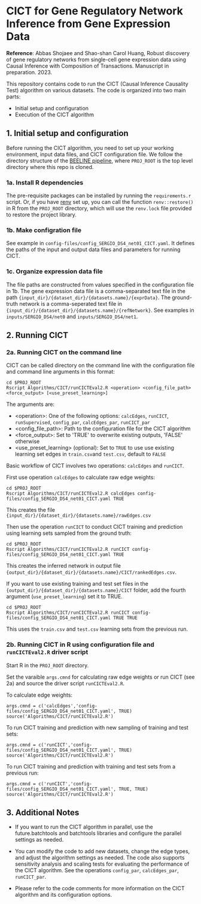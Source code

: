 # CICT for Gene Regulatory Network Inference from Gene Expression Data

**Reference**: Abbas Shojaee and Shao-shan Carol Huang, Robust discovery of gene regulatory networks from single-cell gene expression data using Causal Inference with Composition of Transactions. Manuscript in preparation. 2023.

This repository contains code to run the CICT (Causal Inference Causality Test) algorithm on various datasets. The code is organized into two main parts:

* Initial setup and configuration
* Execution of the CICT algorithm

## 1. Initial setup and configuration

Before running the CICT algorithm, you need to set up your working environment, input data files, and CICT configuration file.  We follow the directory structure of the [BEELINE pipeline](https://github.com/Murali-group/Beeline), where `PROJ_ROOT` is the top level directory where this repo is cloned.

### 1a. Install R dependencies

The pre-requisite packages can be installed by running the `requirements.r` script. Or, if you have [renv](https://rstudio.github.io/renv/) set up,  you can call the function `renv::restore()` in R from the `PROJ_ROOT` directory, which will use the `renv.lock` file provided to restore the project library.

### 1b. Make configration file

See example in `config-files/config_SERGIO_DS4_net01_CICT.yaml`.  It defines the paths of the input and output data files and parameters for running CICT.

### 1c. Organize expression data file

The file paths are constructed from values specified in the configuration file in 1b. The gene expression data file is a comma-separated text file in the path  `{input_dir}/{dataset_dir}/{datasets.name}/{exprData}`. The ground-truth network is a comma-seperated text file in `{input_dir}/{dataset_dir}/{datasets.name}/{refNetwork}`.  See examples in `inputs/SERGIO_DS4/net0` and `inputs/SERGIO_DS4/net1`.


## 2. Running CICT

### 2a. Running CICT on the command line

CICT can be called directory on the command line with the configuration file and command line arguments in this format:
```
cd $PROJ_ROOT
Rscript Algorithms/CICT/runCICTEval2.R <operation> <config_file_path> <force_output> [<use_preset_learning>]
```
The arguments are:
* \<operation>\: One of the following options: `calcEdges`, `runCICT`, `runSupervised`, `config_par`, `calcEdges_par`, `runCICT_par` 
* <config_file_path>: Path to the configuration file for the CICT algorithm
* <force_output>: Set to 'TRUE' to overwrite existing outputs, 'FALSE' otherwise
* <use_preset_learning> (optional): Set to `TRUE` to use use existing learning set edges in `train.csv`and `test.csv`, default to `FALSE`


Basic workflow of CICT involves two operations: `calcEdges` and `runCICT`.

First use operation `calcEdges` to calculate raw edge weights:
```
cd $PROJ_ROOT
Rscript Algorithms/CICT/runCICTEval2.R calcEdges config-files/config_SERGIO_DS4_net01_CICT.yaml TRUE
```
This creates the file `{input_dir}/{dataset_dir}/{datasets.name}/rawEdges.csv`

Then use the operation `runCICT` to conduct CICT training and prediction using learning sets sampled from the ground truth:
```
cd $PROJ_ROOT
Rscript Algorithms/CICT/runCICTEval2.R runCICT config-files/config_SERGIO_DS4_net01_CICT.yaml TRUE
```
This creates the inferred network in output file `{output_dir}/{dataset_dir}/{datasets.name}/CICT/rankedEdges.csv`.

If you want to use existing training and test set files in the `{output_dir}/{dataset_dir}/{datasets.name}/CICT` folder, add the fourth argument (`use_preset_learning`) set it to TRUE. 
```
cd $PROJ_ROOT
Rscript Algorithms/CICT/runCICTEval2.R runCICT config-files/config_SERGIO_DS4_net01_CICT.yaml TRUE TRUE
```
This uses the `train.csv` and `test.csv` learning sets from the previous run.

### 2b. Running CICT in R using configuration file and `runCICTEval2.R` driver script

Start R in the `PROJ_ROOT` directory.

Set the varaible `args.cmnd` for calculating raw edge weights or run CICT (see 2a) and source the driver script `runCICTEval2.R`.

To calculate edge weights:
```
args.cmnd = c('calcEdges','config-files/config_SERGIO_DS4_net01_CICT.yaml', TRUE) 
source('Algorithms/CICT/runCICTEval2.R')
```

To run CICT training and prediction with new sampling of training and test sets:
```
args.cmnd = c('runCICT','config-files/config_SERGIO_DS4_net01_CICT.yaml', TRUE) 
source('Algorithms/CICT/runCICTEval2.R')
```

To run CICT training and prediction with training and test sets from a previous run:
```
args.cmnd = c('runCICT','config-files/config_SERGIO_DS4_net01_CICT.yaml', TRUE, TRUE)
source('Algorithms/CICT/runCICTEval2.R')
```


## 3. Additional Notes

* If you want to run the CICT algorithm in parallel, use the future.batchtools and batchtools libraries and configure the parallel settings as needed.

* You can modify the code to add new datasets, change the edge types, and adjust the algorithm settings as needed.  The code also supports sensitivity analysis and scaling tests for evaluating the performance of the CICT algorithm. See the operations `config_par`, `calcEdges_par`, `runCICT_par`.

* Please refer to the code comments for more information on the CICT algorithm and its configuration options.
